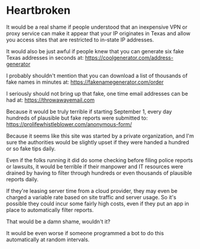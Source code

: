 # Heartbroken
It would be a real shame if people understood that an inexpensive VPN or proxy service can make it appear that your IP originates in Texas and allow you access sites that are restricted to in-state IP addresses. 

It would also be just awful if people knew that you can generate six fake Texas addresses in seconds at: https://coolgenerator.com/address-generator

I probably shouldn't mention that you can download a list of thousands of fake names in minutes at: https://fakenamegenerator.com/order 

I seriously should not bring up that fake, one time email addresses can be had at: https://throwawayemail.com 

Because it would be truly terrible if starting September 1, every day hundreds of plausible but fake reports were submitted to: https://prolifewhistleblower.com/anonymous-form/

Because it seems like this site was started by a private organization, and I'm sure the authorities would be slightly upset if they were handed a hundred or so fake tips daily.

Even if the folks running it did do some checking before filing police reports or lawsuits, it would be terrible if their manpower and IT resources were drained by having to filter through hundreds or even thousands of plausible reports daily.

If they're leasing server time from a cloud provider, they may even be charged a variable rate based on site traffic and server usage. So it's possible they could incur some fairly high costs, even if they put an app in place to automatically filter reports.

That would be a damn shame, wouldn't it?

It would be even worse if someone programmed a bot to do this automatically at random intervals.
